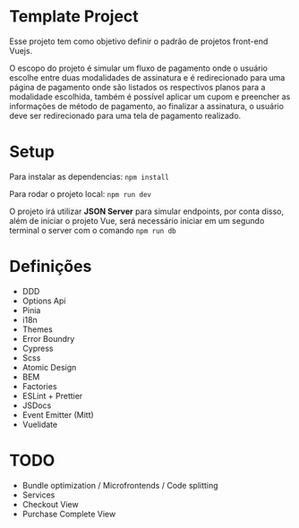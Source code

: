 # Template Project

Esse projeto tem como objetivo definir o padrão de projetos front-end Vuejs.

O escopo do projeto é simular um fluxo de pagamento onde o usuário escolhe entre duas modalidades de assinatura e é redirecionado para uma página de pagamento onde são listados os respectivos planos para a modalidade escolhida, também é possível aplicar um cupom e preencher as informações de método de pagamento, ao finalizar a assinatura, o usuário deve ser redirecionado para uma tela de pagamento realizado.

# Setup

Para instalar as dependencias: `npm install`

Para rodar o projeto local: `npm run dev`

O projeto irá utilizar **JSON Server** para simular endpoints, por conta disso, além de iniciar o projeto Vue, será necessário iniciar em um segundo terminal o server com o comando `npm run db`

# Definições

- DDD
- Options Api
- Pinia
- i18n
- Themes
- Error Boundry
- Cypress
- Scss
- Atomic Design
- BEM
- Factories
- ESLint + Prettier
- JSDocs
- Event Emitter (Mitt)
- Vuelidate

# TODO

- Bundle optimization / Microfrontends / Code splitting
- Services
- Checkout View
- Purchase Complete View
